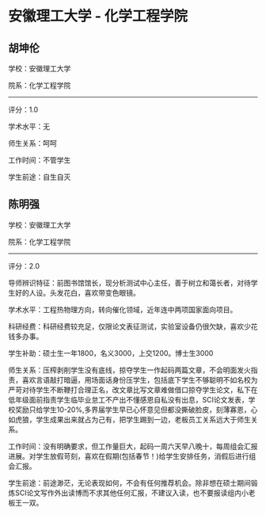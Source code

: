 # 安徽理工大学 - 化学工程学院

## 胡坤伦

学校：安徽理工大学

院系：化学工程学院

* * *

评分：1.0

学术水平：无

师生关系：呵呵

工作时间：不管学生

学生前途：自生自灭

## 陈明强

学校：安徽理工大学

院系：化学工程学院

* * *

评分：2.0

导师辨识特征：前图书馆馆长，现分析测试中心主任，善于树立和蔼长者，对待学生好的人设。头发花白，喜欢带变色眼镜。

学术水平：工程热物理方向，转向催化领域，近年连中两项国家面向项目。

科研经费：科研经费较充足，仅限论文表征测试，实验室设备仍很欠缺，喜欢少花钱多办事。

学生补助：硕士生一年1800，名义3000，上交1200。博士生3000

师生关系：压榨剥削学生没有底线，掠夺学生一作起码两篇文章，不会明面发火指责，喜欢言语敲打暗逼，用场面话身份压学生，包括底下学生不够聪明不如名校为严苛对待学生不断鞭打合理正名，改文章比写文章难做借口掠夺学生论文，私下在低年级面前指责学生临毕业怠工不产出不懂感恩自私没有出息，SCI论文发表，学校奖励只给学生10-20%,多界届学生早已心怀意见但都没撕破脸皮，刻薄寡恩，心如虎狼，学生成果出来就占为己有，把学生踢到一边，老板员工关系远大于师生关系。

工作时间：没有明确要求，但工作量巨大，起码一周六天早八晚十，每周组会汇报进展。对学生放假苛刻，喜欢在假期(包括春节！)给学生安排任务，消假后进行组会汇报。

学生前途：前途渺茫，无论表现如何，不会有任何推荐机会。除非想在硕士期间锻炼SCI论文写作外出读博而不求其他任何汇报，不建议入读，也不要报读组内小老板王一双。